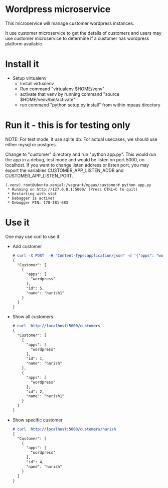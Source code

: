 # Wordpress microservice

This microservice will manage customer wordpress instances.

It use customer microservice to get the details of customers and users may use customer microservice to determine if a customer
has wordpress platform available.


# Install it
* Setup virtualenv
  * Install virtualenv
  * Run command "virtualenv $HOME/venv"
  * activate that venv by running command "source $HOME/venv/bin/activate"
  * run command "python setup.py install" from within mpaas directory

# Run it - this is for testing only

NOTE: For test mode, it use sqlite db. For actual usecases, we should use either mysql or postgres.

Change to "customer" directory and run "python app.py". This would run the app in a debug, test mode and would be listen
on port 5000, on localhost. If you want to change listen address or listen port, you may export the variables
CUSTOMER_APP_LISTEN_ADDR and CUSTOMER_APP_LISTEN_PORT.

```
(.venv) root@ubuntu-xenial:/vagrant/mpaas/customer# python app.py 
 * Running on http://127.0.0.1:5000/ (Press CTRL+C to quit)
 * Restarting with stat
 * Debugger is active!
 * Debugger PIN: 170-181-683
```
# Use it
One may use curl to use it

* Add customer
    ```markdown
    # curl -X POST  -H "Content-Type:application/json" -d '{"apps": "wordpress"}' http://localhost:5000/customers/harish1
    {
      "Customer": [
        {
          "apps": [
            "wordpress"
          ], 
          "id": 5, 
          "name": "harish1"
        }
      ]
    }
    
    ```
* Show all customers
    ```markdown
    # curl  http://localhost:5000/customers
    {
      "Customer": [
        {
          "apps": [
            "wordpress"
          ], 
          "id": 1, 
          "name": "harish"
        }, 
        {
          "apps": [
            "wordpress"
          ], 
          "id": 2, 
          "name": "harish1"
        }
      ]
    }
    ```
* Show specific customer
    ```markdown
    # curl  http://localhost:5000/customers/harish
    {
      "Customer": [
        {
          "apps": [
            "wordpress"
          ], 
          "id": 4, 
          "name": "harish"
        }
      ]
    }
    ```
